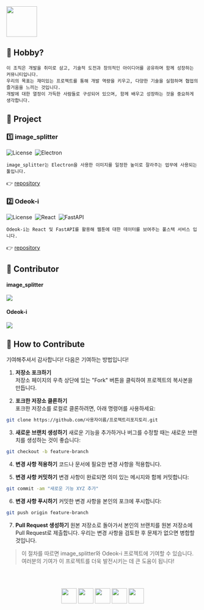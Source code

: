 <img src="https://github.com/user-attachments/assets/67c7e1ef-9ba4-4763-9650-789b06c8f49a"  height="80">

## 🤪 Hobby?
```
이 조직은 개발을 취미로 삼고, 기술적 도전과 창의적인 아이디어를 공유하며 함께 성장하는 커뮤니티입니다.
우리의 목표는 재미있는 프로젝트를 통해 개발 역량을 키우고, 다양한 기술을 실험하며 협업의 즐거움을 느끼는 것입니다.
개발에 대한 열정이 가득한 사람들로 구성되어 있으며, 함께 배우고 성장하는 것을 중요하게 생각합니다.
```

## 🤪 Project
### 1️⃣ image_splitter
![License](https://img.shields.io/badge/License-MIT-black)&nbsp;
![Electron](https://img.shields.io/badge/Electron-2d2d2f?style=flat&logo=electron&logoColor=fff)
```
image_splitter는 Electron을 사용한 이미지를 일정한 높이로 잘라주는 업무에 사용되는 툴입니다.
```
👉 [repository](https://github.com/Hobby2025/image_splitter)

### 2️⃣ Odeok-i
![License](https://img.shields.io/badge/License-MIT-black)&nbsp;
![React](https://img.shields.io/badge/React-61DAFB?style=flat&logo=react&logoColor=black)&nbsp;
![FastAPI](https://img.shields.io/badge/FastAPI-009688?style=flat&logo=fastapi&logoColor=white)
```
Odeok-i는 React 및 FastAPI를 활용해 웹툰에 대한 데이터를 보여주는 풀스텍 서비스 입니다.
```
👉 [repository](https://github.com/Hobby2025/Odeok-i)

## 🤪 Contributor
#### image_splitter
<a href="https://github.com/Hobby2025/image_splitter/graphs/contributors">
  <img src="https://contrib.rocks/image?repo=Hobby2025/image_splitter"/>
</a>

#### Odeok-i
<a href="https://github.com/Hobby2025/Odeok-i/graphs/contributors">
  <img src="https://contrib.rocks/image?repo=Hobby2025/Odeok-i"/>
</a>

## 🤪 How to Contribute
기여해주셔서 감사합니다! 다음은 기여하는 방법입니다!

1. **저장소 포크하기**  
저장소 페이지의 우측 상단에 있는 "Fork" 버튼을 클릭하여 프로젝트의 복사본을 만듭니다.

2. **포크한 저장소 클론하기**  
포크한 저장소를 로컬로 클론하려면, 아래 명령어를 사용하세요:
```bash
git clone https://github.com/사용자이름/프로젝트리포지토리.git
```

3. **새로운 브랜치 생성하기**
새로운 기능을 추가하거나 버그를 수정할 때는 새로운 브랜치를 생성하는 것이 좋습니다:
```bash
git checkout -b feature-branch
```

4. **변경 사항 적용하기**
코드나 문서에 필요한 변경 사항을 적용합니다.

5. **변경 사항 커밋하기**
변경 사항이 완료되면 의미 있는 메시지와 함께 커밋합니다:
```bash
git commit -am "새로운 기능 XYZ 추가"
```

6. **변경 사항 푸시하기**
커밋한 변경 사항을 본인의 포크에 푸시합니다:
```bash
git push origin feature-branch
```

7. **Pull Request 생성하기**
원본 저장소로 돌아가서 본인의 브랜치를 원본 저장소에 Pull Request로 제출합니다. 우리는 변경 사항을 검토한 후 문제가 없으면 병합할 것입니다.

> 이 절차를 따르면 image_splitter와 Odeok-i 프로젝트에 기여할 수 있습니다. 여러분의 기여가 이 프로젝트를 더욱 발전시키는 데 큰 도움이 됩니다!

<br/><br>

<div align="center">
  <img src="https://github.com/user-attachments/assets/bd9d8367-912e-4e2b-976a-1111d7857329" height="40">
  <img src="https://github.com/user-attachments/assets/bd9d8367-912e-4e2b-976a-1111d7857329" height="40">
  <img src="https://github.com/user-attachments/assets/bd9d8367-912e-4e2b-976a-1111d7857329" height="40">
  <img src="https://github.com/user-attachments/assets/bd9d8367-912e-4e2b-976a-1111d7857329" height="40">
  <img src="https://github.com/user-attachments/assets/bd9d8367-912e-4e2b-976a-1111d7857329" height="40">
</div>

